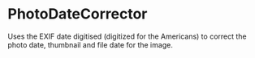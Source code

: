 # PhotoDateCorrector
Uses the EXIF date digitised (digitized for the Americans) to correct the photo date, thumbnail and file date for the image.
